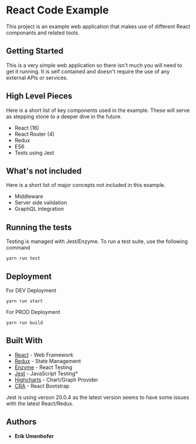 # React Code Example

This project is an example web application that makes use of different React componants and related tools.

## Getting Started

This is a very simple web application so there isn't much you will need to get it running. It is self contained and doesn't require the use of any external APIs or services.

## High Level Pieces

Here is a short list of key components used in the example. These will serve as stepping stone to a deeper dive in the future.

* React (16)
* React Router (4)
* Redux
* ES6
* Tests using Jest

## What's not included

Here is a short list of major concepts not included in this example.

* Middleware
* Server side validation
* GraphQL integration

## Running the tests

Testing is managed with Jest/Enzyme. To run a test suite, use the following command
```
yarn run test
```

## Deployment

For DEV Deployment
```
yarn run start
```

For PROD Deployment
```
yarn run build
```

## Built With

* [React](https://reactjs.org/) - Web Framework
* [Redux](https://redux.js.org/) - State Management
* [Enzyme](https://github.com/airbnb/enzyme/) - React Testing
* [Jest](https://facebook.github.io/jest/) - JavaScript Testing*
* [Highcharts](https://github.com/highcharts/highcharts) - Chart/Graph Provider
* [CRA](https://github.com/facebook/create-react-app) - React Bootstrap

Jest is using verson 20.0.4 as the latest version seems to have some issues with the latest React/Redux.

## Authors

* **Erik Umenhofer**
